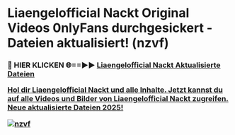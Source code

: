 # Liaengelofficial Nackt Original Videos 0nlyFans durchgesickert - Dateien aktualisiert! (nzvf)

<h3>🔴 HIER KLICKEN 🌐==►► <a href="https://tinyurl.com/h6vf6nb8" rel="nofollow">Liaengelofficial Nackt Aktualisierte Dateien

Hol dir Liaengelofficial Nackt und alle Inhalte. Jetzt kannst du auf alle Videos und Bilder von Liaengelofficial Nackt zugreifen. Neue aktualisierte Dateien 2025!

[![nzvf](https://i.imgur.com/sD4kR3V.gif)](https://tinyurl.com/h6vf6nb8)
